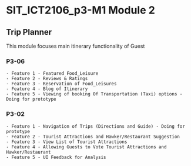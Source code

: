 # SIT_ICT2106_p3-M1 Module 2
## Trip Planner 

This module focuses main itinerary functionality of Guest 

### P3-06
    - Feature 1 - Featured Food_Leisure 
    - Feature 2 - Reviews & Ratings 
    - Feature 3 - Reservation of Food_Leisures 
    - Feature 4 - Blog of Itinerary  
    - Feature 5 - Viewing of booking Of Transportation (Taxi) options - Doing for prototype
   


### P3-02
    - Feature 1 - Navigation of Trips (Directions and Guide) - Doing for prototype
    - Feature 2 - Tourist Attractions and Hawker/Restaurant Suggestion
    - Feature 3 - View List of Tourist Attractions
    - Feature 4 - Allowing Guests to Vote Tourist Attractions and Hawker/Restaurant 
    - Feature 5 - UI Feedback for Analysis
